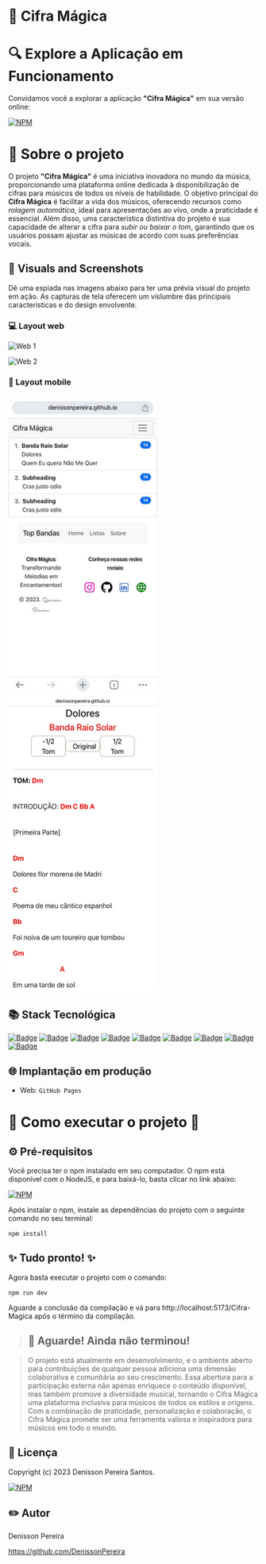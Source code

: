 # 🎵 Cifra Mágica


# 🔍 Explore a Aplicação em Funcionamento

Convidamos você a explorar a aplicação **"Cifra Mágica"** em sua versão online: 

[![NPM](https://img.shields.io/badge/Clique%20Aqui-8A2BE2)](https://denissonpereira.github.io/Cifra-Magica/)

# 📑 Sobre o projeto 

O projeto **"Cifra Mágica"** é uma iniciativa inovadora no mundo da música, proporcionando uma plataforma online dedicada à disponibilização de cifras para músicos de todos os níveis de habilidade. O objetivo principal do **Cifra Mágica** é facilitar a vida dos músicos, oferecendo recursos como *rolagem automática*, ideal para apresentações ao vivo, onde a praticidade é essencial. Além disso, uma característica distintiva do projeto é sua capacidade de alterar a cifra para *subir ou baixar o tom*, garantindo que os usuários possam ajustar as músicas de acordo com suas preferências vocais.

## 📸 Visuals and Screenshots

Dê uma espiada nas imagens abaixo para ter uma prévia visual do projeto em ação. As capturas de tela oferecem um vislumbre das principais características e do design envolvente.

### 💻 Layout web
![Web 1](./public/cifra1.gif) 

![Web 2](./public/cifra2.gif) 

### 📱 Layout mobile
![Mobile 1](./public/mob1.png) ![Mobile 2](./public/mob2.png)

## 📚 Stack Tecnológica

[![Badge](https://img.shields.io/badge/Vite%20-%238A2BE2?style=flat&logo=vite&logoColor=white)](https://vitejs.dev/)
[![Badge](https://img.shields.io/badge/ReactJs-v18.2.0-blue?style=flat&logo=react&logoColor=white)](https://react.dev/)
[![Badge](https://img.shields.io/badge/React%20Router-6.20.0-%238A2BE2?style=flat&logo=react-router&logoColor=white)](https://reactrouter.com/)
[![Badge](https://img.shields.io/badge/HTML-orange?style=flat&logo=html5&logoColor=white)](https://www.w3.org/html/)
[![Badge](https://img.shields.io/badge/Sass-purple?style=flat&logo=sass&logoColor=white)](https://sass-lang.com/)
[![Badge](https://img.shields.io/badge/JavaScript-yellow?style=flat&logo=javascript&logoColor=white)](https://developer.mozilla.org/en-US/docs/Web/JavaScript)
[![Badge](https://img.shields.io/badge/Node.js-v21.4.0-green?style=flat&logo=node.js&logoColor=white)](https://nodejs.org/)
[![Badge](https://img.shields.io/badge/React_Bootstrap-v2.9.1-purple?style=flat&logo=bootstrap&logoColor=white)](https://react-bootstrap.netlify.app/)
[![Badge](https://img.shields.io/badge/Icons-v4.2.0-red?style=flat&logo=react&logoColor=white)](https://react-icons.github.io/react-icons/)



## 🌐 Implantação em produção

- Web: `GitHub Pages`

# 🚀 Como executar o projeto 🚀

## ⚙ Pré-requisitos

Você precisa ter o npm instalado em seu computador. O npm está disponível com o NodeJS, e para baixá-lo, basta clicar no link abaixo:

[![NPM](https://img.shields.io/npm/v/npm.svg?logo=npm)](https://nodejs.org/en) 

Após instalar o npm, instale as dependências do projeto com o seguinte comando no seu terminal:

```
npm install
```

## ✨ Tudo pronto! ✨

Agora basta executar o projeto com o comando:

```
npm run dev
```

Aguarde a conclusão da compilação e vá para http://localhost:5173/Cifra-Magica após o término da compilação.

>## 🚨 Aguarde! Ainda não terminou!

>O projeto está atualmente em desenvolvimento, e o ambiente aberto para contribuições de qualquer pessoa adiciona uma dimensão colaborativa e comunitária ao seu crescimento. Essa abertura para a participação externa não apenas enriquece o conteúdo disponível, mas também promove a diversidade musical, tornando o Cifra Mágica uma plataforma inclusiva para músicos de todos os estilos e origens. Com a combinação de praticidade, personalização e colaboração, o Cifra Mágica promete ser uma ferramenta valiosa e inspiradora para músicos em todo o mundo.

## 📜 Licença

Copyright (c) 2023 Denisson Pereira Santos.

[![NPM](https://img.shields.io/npm/l/react)](https://github.com/DenissonPereira/Cifra-Magica/blob/main/LICENSE) 

## ✏️ Autor 

Denisson Pereira 

https://github.com/DenissonPereira